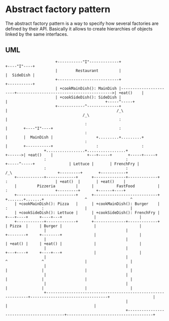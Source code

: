 # Abstract factory pattern #
The abstract factory pattern is a way to specify how several factories are defined by their API.
Basically it allows to create hierarchies of objects linked by the same interfaces.

## UML ##
                          +-----------"I"-------------+                                                                   +----"I"----+
                          |        Restaurant         |                                                                   |  SideDish |
                          +---------------------------+                                                                   +-----------+
                          | +cookMainDish(): MainDish |-----------------------+------------------------------------------>| +eat()    |
                          | +cookSideDish(): SideDish |                       |                                           +-----^-----+
                          +------------^--------------+                       |                                                /_\
                                      /_\                                     |                                                 :
                                       :                                      |       +----"I"----+                             :
                                       :                                      |       |  MainDish |                   +.........+.........+
                                       :                                      |       +-----------+                   :                   :
                     +.................+.................+                    +------>| +eat()    |               +---+-----+       +-----+-----+
                     :                                   :                            +-----^-----+               | Lettuce |       | FrenchFry |
                     :                                   :                                 /_\                    +---------+       +-----------+
        +------------+-------------+      +--------------+-------------+                    :                     | +eat()  |       | +eat()    |
        |         Pizzeria         |      |          FastFood          |                    :                     +---------+       +------+----+
        +--------------------------+      +----------------------------+            +.......+.......+                  ^                   ^
        | +cookMainDish(): Pizza   |      | +cookMainDish(): Burger    |            :               :                  |                   |
        | +cookSideDish(): Lettuce |      | +cookSideDish(): FrenchFry |        +---+----+     +----+---+              |                   |
        +------------+-------------+      +--------------+-------------+        | Pizza  |     | Burger |              |                   |
                     |                                   |                      +--------+     +--------+              |                   |
                     |                                   |                      | +eat() |     | +eat() |              |                   |
                     |                                   |                      +---+----+     +----+---+              |                   |
                     |                                   |                          ^               ^                  |                   |
                     |                                   |                          |               |                  |                   |
                     |                                   |                          |               |                  |                   |
                     |                                   |                          |               |                  |                   |
                     +--------------------------------------------------------------+----------------------------------+                   |
                                                         |                                          |                                      |
                                                         +------------------------------------------+--------------------------------------+
